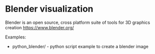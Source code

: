 # Blender visualization


Blender is an open source, cross platform suite of tools for 3D graphics creation
https://www.blender.org/


Examples:
- python_blender/  - python script example to create a blender image



